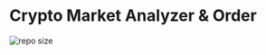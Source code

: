 # Crypto Market Analyzer & Order
![repo size](https://img.shields.io/github/repo-size/quaan2hand/crypto-analyzer.svg)